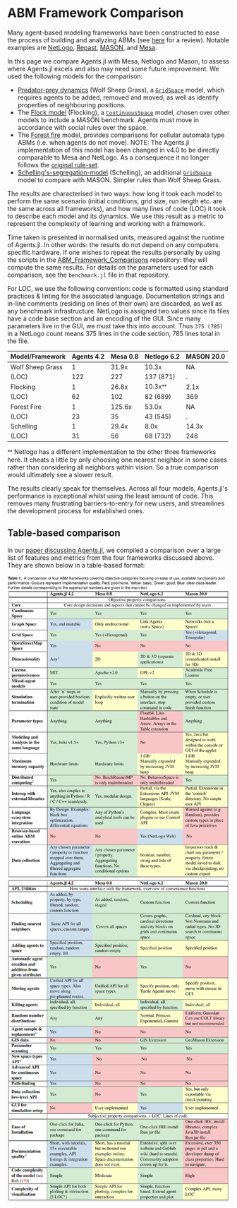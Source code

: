 # ABM Framework Comparison
Many agent-based modeling frameworks have been constructed to ease the process of building and analyzing ABMs (see [here](http://dx.doi.org/10.1016/j.cosrev.2017.03.001) for a review).
Notable examples are [NetLogo](https://ccl.northwestern.edu/netlogo/), [Repast](https://repast.github.io/index.html), [MASON](https://journals.sagepub.com/doi/10.1177/0037549705058073), and [Mesa](https://github.com/projectmesa/mesa).

In this page we compare Agents.jl with Mesa, Netlogo and Mason, to assess where Agents.jl excels and also may need some future improvement.
We used the following models for the comparison:

- [Predator-prey dynamics](@ref) (Wolf Sheep Grass), a [`GridSpace`](@ref) model, which requires agents to be added, removed and moved; as well as identify properties of neighbouring positions.
- The [Flock model](@ref) (Flocking), a [`ContinuousSpace`](@ref) model, chosen over other models to include a MASON benchmark. Agents must move in accordance with social rules over the space.
- The [Forest fire](@ref) model, provides comparisons for cellular automata type ABMs (i.e. when agents do not move). NOTE: The Agents.jl implementation of this model has been changed in v4.0 to be directly comparable to Mesa and NetLogo. As a consequence it no longer follows the [original rule-set](https://en.wikipedia.org/wiki/Forest-fire_model).
- [Schelling's-segregation-model](@ref) (Schelling), an additional [`GridSpace`](@ref) model to compare with MASON. Simpler rules than Wolf Sheep Grass.

The results are characterised in two ways: how long it took each model to perform the same scenario (initial conditions, grid size, run length etc. are the same across all frameworks), and how many lines of code (LOC) it took to describe each model and its dynamics. We use this result as a metric to represent the complexity of learning and working with a framework.

Time taken is presented in normalised units, measured against the runtime of Agents.jl. In other words: the results do not depend on any computers specific hardware. If one wishes to repeat the results personally by using the scripts in the [ABM_Framework_Comparisons](https://github.com/JuliaDynamics/ABM_Framework_Comparisons) repository: they will compute the same results. For details on the parameters used for each comparison, see the `benchmark.jl` file in that repository.

For LOC, we use the following convention: code is formatted using standard practices & linting for the associated language. Documentation strings and in-line comments (residing on lines of their own) are discarded, as well as any benchmark infrastructure. NetLogo is assigned two values since its files have a code base section and an encoding of the GUI. Since many parameters live in the GUI, we must take this into account. Thus `375 (785)` in a NetLogo count means 375 lines in the code section, 785 lines total in the file.

| Model/Framework | Agents 4.2 | Mesa 0.8| Netlogo 6.2 | MASON 20.0 |
|---|---|---|---|---|
|Wolf Sheep Grass|1|31.9x|10.3x|NA|
|(LOC)|122|227|137 (871)| . |
|Flocking|1|26.8x|10.3xᕯ|2.1x|
|(LOC)|62|102|82 (689)|369|
|Forest Fire|1|125.6x|53.0x|NA|
|(LOC)|23|35|43 (545)|.|
|Schelling|1|29.4x|8.0x|14.3x|
|(LOC)|31|56|68 (732)|248|

ᕯ Netlogo has a different implementation to the other three frameworks here. It cheats a little by only choosing one nearest neighbor in some cases rather than considering all neighbors within vision. So a true comparison would ultimately see a slower result.

The results clearly speak for themselves. Across all four models, Agents.jl's performance is exceptional whilst using the least amount of code. This removes many frustrating barriers-to-entry for new users, and streamlines the development process for established ones.

## Table-based comparison

In our [paper discussing Agents.jl](https://arxiv.org/abs/2101.10072), we compiled a comparison over a large list of features and metrics from the four frameworks discussed above.
They are shown below in a table-based format:

![Table 1](assets/table1.png)
![Table 1 continued](assets/table2.png)
